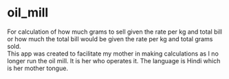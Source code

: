 # oil_mill
For calculation of how much grams to sell given the rate per kg and total bill or how much the total bill would be given the rate per kg and total grams sold.  
This app was created to facilitate my mother in making calculations as I no longer run the oil mill. It is her who operates it. The language is Hindi which is her mother tongue.
